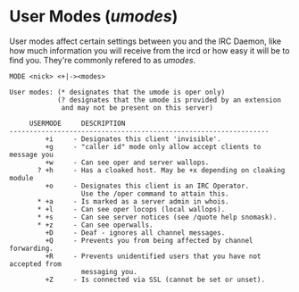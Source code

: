 # User Modes (*umodes*)

User modes affect certain settings between you and the IRC Daemon, like how much information you will receive from the ircd or how easy it will be to find you. They're commonly refered to as *umodes*.

```
MODE <nick> <+|-><modes>

User modes: (* designates that the umode is oper only)
            (? designates that the umode is provided by an extension
             and may not be present on this server)

     USERMODE     DESCRIPTION
-----------------------------------------------------------------
         +i     - Designates this client 'invisible'.
         +g     - "caller id" mode only allow accept clients to message you
         +w     - Can see oper and server wallops.
       ? +h     - Has a cloaked host. May be +x depending on cloaking module
         +o     - Designates this client is an IRC Operator.
                  Use the /oper command to attain this.
       * +a     - Is marked as a server admin in whois.
       * +l     - Can see oper locops (local wallops).
       * +s     - Can see server notices (see /quote help snomask).
       * +z     - Can see operwalls.
         +D     - Deaf - ignores all channel messages.
         +Q     - Prevents you from being affected by channel forwarding.
         +R     - Prevents unidentified users that you have not accepted from
                  messaging you.
         +Z     - Is connected via SSL (cannot be set or unset).
```

